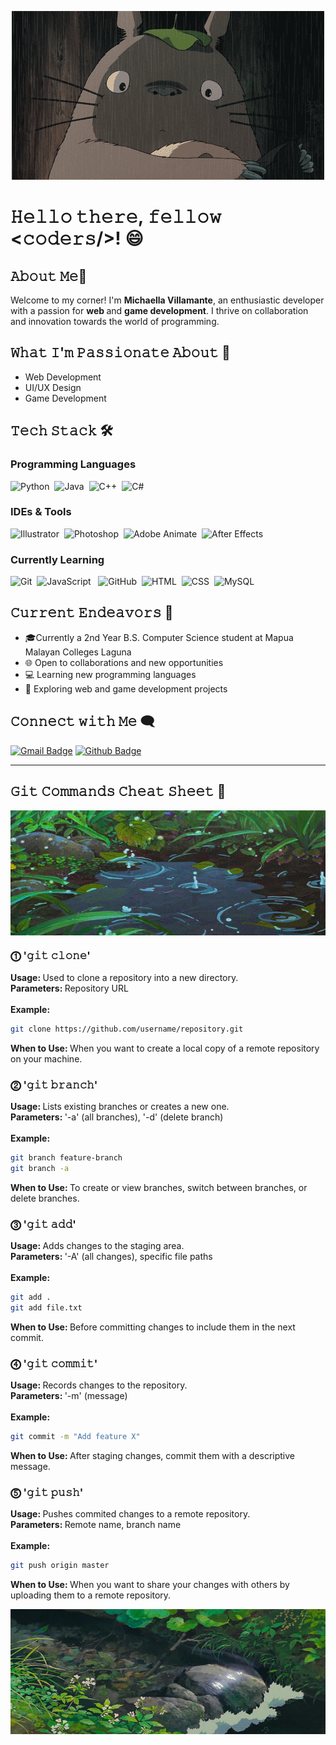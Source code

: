 <!-- Header Image -->
<p align="center">
    <img alt="Tororo" src="tororo.gif">
</p>


<h1> 𝙷𝚎𝚕𝚕𝚘 𝚝𝚑𝚎𝚛𝚎, 𝚏𝚎𝚕𝚕𝚘𝚠 <𝚌𝚘𝚍𝚎𝚛𝚜/>! 😄 </h1>

## 𝙰𝚋𝚘𝚞𝚝 𝙼𝚎🚀
Welcome to my corner! I'm <b>Michaella Villamante</b>, an enthusiastic developer with a passion for <b>web </b>and <b>game development</b>. I thrive on collaboration and innovation towards the world of programming.

## 𝚆𝚑𝚊𝚝 𝙸'𝚖 𝙿𝚊𝚜𝚜𝚒𝚘𝚗𝚊𝚝𝚎 𝙰𝚋𝚘𝚞𝚝 🌟
<ul>
  <li>Web Development</li>
  <li>UI/UX Design</li>
  <li>Game Development</li>
</ul>

##  𝚃𝚎𝚌𝚑 𝚂𝚝𝚊𝚌𝚔 🛠

<div>

<h3> Programming Languages </h3>

![Python](https://img.shields.io/badge/Python-yellow?logo=python&style=flat)&nbsp;
![Java](https://img.shields.io/badge/-Java-31572c?style=flat&logo=Java&logoColor=Orange)&nbsp;
![C++](https://img.shields.io/badge/-C++-white?style=flat&logo=C%2B%2B&logoColor=00599C)&nbsp;
![C#](https://img.shields.io/badge/C%23-blue?logo=c#-sharp&style=flat)&nbsp;

<h3>IDEs & Tools</h3>

![Illustrator](https://img.shields.io/badge/-Illustrator-333333?style=flat&logo=adobe-illustrator)&nbsp;
![Photoshop](https://img.shields.io/badge/-Photoshop-003049?style=flat&logo=adobe-photoshop)&nbsp;
![Adobe Animate](https://img.shields.io/badge/-Animate-780000?&style=flat&logo=adobe-animate)&nbsp;
![After Effects](https://img.shields.io/badge/-After%20Effects-gray?style=flat&logo=adobe-after-effects)&nbsp;

<h3> Currently Learning </h3>

![Git](https://img.shields.io/badge/-Git-F05032?style=flat&logo=git&logoColor=white)&nbsp;
![JavaScript](https://img.shields.io/badge/-JavaScript-F7DF1E?style=flat&logo=javascript&logoColor=black) &nbsp;
![GitHub](https://img.shields.io/badge/-GitHub-181717?style=flat&logo=github)&nbsp;
![HTML](https://img.shields.io/badge/-HTML-E34F26?style=flat&logo=html5&logoColor=white)&nbsp;
![CSS](https://img.shields.io/badge/-CSS-1572B6?style=flat&logo=css3&logoColor=white)&nbsp;
![MySQL](https://img.shields.io/badge/-MySQL-4479A1?style=flat&logo=mysql&logoColor=white)&nbsp;

</div>


## 𝙲𝚞𝚛𝚛𝚎𝚗𝚝 𝙴𝚗𝚍𝚎𝚊𝚟𝚘𝚛𝚜 💼

<ul>
<li> 🎓Currently a 2nd Year B.S. Computer Science student at Mapua Malayan Colleges Laguna </li>
<li> 🌐 Open to collaborations and new opportunities</li>
<li> 💻 Learning new programming languages </li>
<li> 👾 Exploring web and game development projects </li>
</ul>

## 𝙲𝚘𝚗𝚗𝚎𝚌𝚝 𝚠𝚒𝚝𝚑 𝙼𝚎 🗨️
[![Gmail Badge](https://img.shields.io/badge/-villamantemichaella5@gmail.com-c14438?style=flat-square&logo=Gmail&logoColor=white&link=mailto:villamantemichaella5@gmail.com)](mailto:villamantemichaella5@gmail.com)
[![Github Badge](https://img.shields.io/badge/-mvillamante-blue?style=flat-square&logo=Github&logoColor=white&link=https://github.com/mvillamante)](https://github.com/mvillamante)

<hr>

## 𝙶𝚒𝚝 𝙲𝚘𝚖𝚖𝚊𝚗𝚍𝚜 𝙲𝚑𝚎𝚊𝚝 𝚂𝚑𝚎𝚎𝚝 📄

<img alt="Rain falling" src="rainfall.gif" align="center" width="1500" height="200"/>

<h3>⓵ '𝚐𝚒𝚝 𝚌𝚕𝚘𝚗𝚎'</h3>
<b>Usage: </b> Used to clone a repository into a new directory. <br>
<b>Parameters: </b> Repository URL <br> <br>
<b> Example: </b> 

````bash
git clone https://github.com/username/repository.git 
````
<b>When to Use: </b> When you want to create a local copy of a remote repository on your machine. <br>


<h3>⓶ '𝚐𝚒𝚝 𝚋𝚛𝚊𝚗𝚌𝚑'</h3>
<b>Usage: </b> Lists existing branches or creates a new one. <br>
<b>Parameters: </b> '-a' (all branches), '-d' (delete branch) <br><br>
<b> Example: </b> <br> 

````bash
git branch feature-branch 
git branch -a 
````
<b>When to Use: </b> To create or view branches, switch between branches, or delete branches. <br>

<h3>⓷ '𝚐𝚒𝚝 𝚊𝚍𝚍'</h3>
<b>Usage: </b> Adds changes to the staging area. <br>
<b>Parameters: </b> '-A' (all changes), specific file paths <br><br>
<b> Example: </b> <br> 

````bash
git add .
git add file.txt 
````
<b>When to Use: </b> Before committing changes to include them in the next commit. <br>

<h3>⓸ '𝚐𝚒𝚝 𝚌𝚘𝚖𝚖𝚒𝚝'</h3>
<b>Usage: </b> Records changes to the repository. <br>
<b>Parameters: </b> '-m' (message) <br> <br>
<b> Example: </b> <br> 

````bash
git commit -m "Add feature X" 
````
<b>When to Use: </b> After staging changes, commit them with a descriptive message.<br>

<h3>⓹ '𝚐𝚒𝚝 𝚙𝚞𝚜𝚑'</h3>
<b>Usage: </b> Pushes commited changes to a remote repository. <br>
<b>Parameters: </b> Remote name, branch name <br><br>
<b> Example: </b> <br> 

````bash
git push origin master 
````
<b>When to Use: </b> When you want to share your changes with others by uploading them to a remote repository. <br>

<img alt="Rain falling" src="water.gif" align="center" width="1500" height="200"/>
